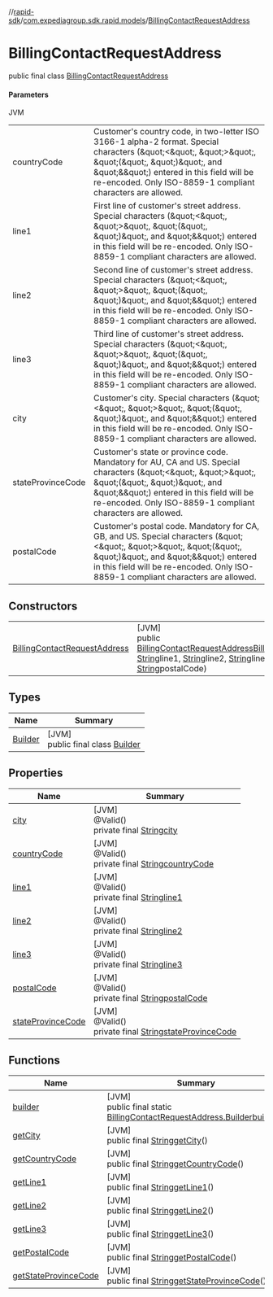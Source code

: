 //[rapid-sdk](../../../index.md)/[com.expediagroup.sdk.rapid.models](../index.md)/[BillingContactRequestAddress](index.md)

# BillingContactRequestAddress

public final class [BillingContactRequestAddress](index.md)

#### Parameters

JVM

| | |
|---|---|
| countryCode | Customer's country code, in two-letter ISO 3166-1 alpha-2 format. Special characters (\&quot;<\&quot;, \&quot;>\&quot;, \&quot;(\&quot;, \&quot;)\&quot;, and \&quot;&\&quot;) entered in this field will be re-encoded. Only ISO-8859-1 compliant characters are allowed. |
| line1 | First line of customer's street address. Special characters (\&quot;<\&quot;, \&quot;>\&quot;, \&quot;(\&quot;, \&quot;)\&quot;, and \&quot;&\&quot;) entered in this field will be re-encoded. Only ISO-8859-1 compliant characters are allowed. |
| line2 | Second line of customer's street address. Special characters (\&quot;<\&quot;, \&quot;>\&quot;, \&quot;(\&quot;, \&quot;)\&quot;, and \&quot;&\&quot;) entered in this field will be re-encoded. Only ISO-8859-1 compliant characters are allowed. |
| line3 | Third line of customer's street address. Special characters (\&quot;<\&quot;, \&quot;>\&quot;, \&quot;(\&quot;, \&quot;)\&quot;, and \&quot;&\&quot;) entered in this field will be re-encoded. Only ISO-8859-1 compliant characters are allowed. |
| city | Customer's city. Special characters (\&quot;<\&quot;, \&quot;>\&quot;, \&quot;(\&quot;, \&quot;)\&quot;, and \&quot;&\&quot;) entered in this field will be re-encoded. Only ISO-8859-1 compliant characters are allowed. |
| stateProvinceCode | Customer's state or province code. Mandatory for AU, CA and US. Special characters (\&quot;<\&quot;, \&quot;>\&quot;, \&quot;(\&quot;, \&quot;)\&quot;, and \&quot;&\&quot;) entered in this field will be re-encoded. Only ISO-8859-1 compliant characters are allowed. |
| postalCode | Customer's postal code. Mandatory for CA, GB, and US. Special characters (\&quot;<\&quot;, \&quot;>\&quot;, \&quot;(\&quot;, \&quot;)\&quot;, and \&quot;&\&quot;) entered in this field will be re-encoded. Only ISO-8859-1 compliant characters are allowed. |

## Constructors

| | |
|---|---|
| [BillingContactRequestAddress](-billing-contact-request-address.md) | [JVM]<br>public [BillingContactRequestAddress](index.md)[BillingContactRequestAddress](-billing-contact-request-address.md)([String](https://docs.oracle.com/javase/8/docs/api/java/lang/String.html)countryCode, [String](https://docs.oracle.com/javase/8/docs/api/java/lang/String.html)line1, [String](https://docs.oracle.com/javase/8/docs/api/java/lang/String.html)line2, [String](https://docs.oracle.com/javase/8/docs/api/java/lang/String.html)line3, [String](https://docs.oracle.com/javase/8/docs/api/java/lang/String.html)city, [String](https://docs.oracle.com/javase/8/docs/api/java/lang/String.html)stateProvinceCode, [String](https://docs.oracle.com/javase/8/docs/api/java/lang/String.html)postalCode) |

## Types

| Name | Summary |
|---|---|
| [Builder](-builder/index.md) | [JVM]<br>public final class [Builder](-builder/index.md) |

## Properties

| Name | Summary |
|---|---|
| [city](index.md#1791940822%2FProperties%2F700308213) | [JVM]<br>@Valid()<br>private final [String](https://docs.oracle.com/javase/8/docs/api/java/lang/String.html)[city](index.md#1791940822%2FProperties%2F700308213) |
| [countryCode](index.md#1447948758%2FProperties%2F700308213) | [JVM]<br>@Valid()<br>private final [String](https://docs.oracle.com/javase/8/docs/api/java/lang/String.html)[countryCode](index.md#1447948758%2FProperties%2F700308213) |
| [line1](index.md#-1187608580%2FProperties%2F700308213) | [JVM]<br>@Valid()<br>private final [String](https://docs.oracle.com/javase/8/docs/api/java/lang/String.html)[line1](index.md#-1187608580%2FProperties%2F700308213) |
| [line2](index.md#-1156588773%2FProperties%2F700308213) | [JVM]<br>@Valid()<br>private final [String](https://docs.oracle.com/javase/8/docs/api/java/lang/String.html)[line2](index.md#-1156588773%2FProperties%2F700308213) |
| [line3](index.md#-1125568966%2FProperties%2F700308213) | [JVM]<br>@Valid()<br>private final [String](https://docs.oracle.com/javase/8/docs/api/java/lang/String.html)[line3](index.md#-1125568966%2FProperties%2F700308213) |
| [postalCode](index.md#2034621065%2FProperties%2F700308213) | [JVM]<br>@Valid()<br>private final [String](https://docs.oracle.com/javase/8/docs/api/java/lang/String.html)[postalCode](index.md#2034621065%2FProperties%2F700308213) |
| [stateProvinceCode](index.md#-524334741%2FProperties%2F700308213) | [JVM]<br>@Valid()<br>private final [String](https://docs.oracle.com/javase/8/docs/api/java/lang/String.html)[stateProvinceCode](index.md#-524334741%2FProperties%2F700308213) |

## Functions

| Name | Summary |
|---|---|
| [builder](builder.md) | [JVM]<br>public final static [BillingContactRequestAddress.Builder](-builder/index.md)[builder](builder.md)() |
| [getCity](get-city.md) | [JVM]<br>public final [String](https://docs.oracle.com/javase/8/docs/api/java/lang/String.html)[getCity](get-city.md)() |
| [getCountryCode](get-country-code.md) | [JVM]<br>public final [String](https://docs.oracle.com/javase/8/docs/api/java/lang/String.html)[getCountryCode](get-country-code.md)() |
| [getLine1](get-line1.md) | [JVM]<br>public final [String](https://docs.oracle.com/javase/8/docs/api/java/lang/String.html)[getLine1](get-line1.md)() |
| [getLine2](get-line2.md) | [JVM]<br>public final [String](https://docs.oracle.com/javase/8/docs/api/java/lang/String.html)[getLine2](get-line2.md)() |
| [getLine3](get-line3.md) | [JVM]<br>public final [String](https://docs.oracle.com/javase/8/docs/api/java/lang/String.html)[getLine3](get-line3.md)() |
| [getPostalCode](get-postal-code.md) | [JVM]<br>public final [String](https://docs.oracle.com/javase/8/docs/api/java/lang/String.html)[getPostalCode](get-postal-code.md)() |
| [getStateProvinceCode](get-state-province-code.md) | [JVM]<br>public final [String](https://docs.oracle.com/javase/8/docs/api/java/lang/String.html)[getStateProvinceCode](get-state-province-code.md)() |
